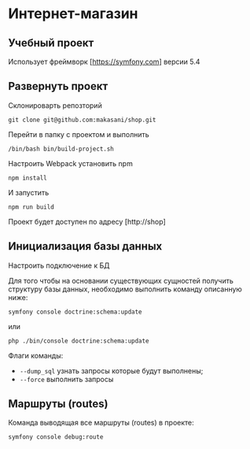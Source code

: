 # Интернет-магазин
## Учебный проект

Использует фреймворк [https://symfony.com] версии 5.4

## Развернуть проект 

Склонироварть репозторий 
``` 
git clone git@github.com:makasani/shop.git
```
Перейти в папку с проектом и выполнить 
```
/bin/bash bin/build-project.sh
```
Настроить Webpack установить npm
```
npm install
```
И запустить
```
npm run build
```



Проект будет доступен по адресу [http://shop]

## Инициализация базы данных

Настроить подключение к БД

Для того чтобы на основании существующих сущностей получить структуру базы данных, необходимо выполнить команду описанную ниже:

``` 
symfony console doctrine:schema:update
```
или
``` 
php ./bin/console doctrine:schema:update
```
Флаги команды:
- `--dump_sql` узнать запросы которые будут выполнены;
- `--force` выполнить запросы

## Маршруты (routes)

Команда выводящая все маршруты (routes) в проекте:

``` 
symfony console debug:route
```

